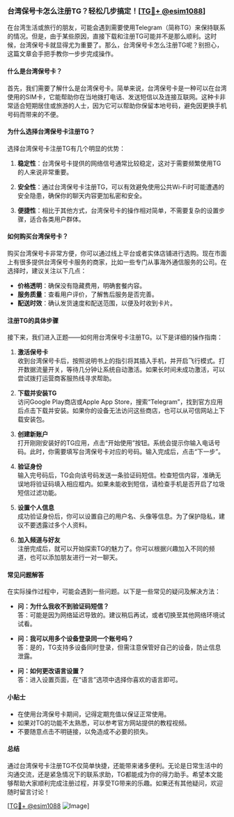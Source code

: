 ### 台湾保号卡怎么注册TG？轻松几步搞定！[[TG💪+ @esim1088](https://t.me/s/esim1088)]

在台湾生活或旅行的朋友，可能会遇到需要使用Telegram（简称TG）来保持联系的情况。但是，由于某些原因，直接下载和注册TG可能并不是那么顺利。这时候，台湾保号卡就显得尤为重要了。那么，台湾保号卡怎么注册TG呢？别担心，这篇文章会手把手教你一步步完成操作。

#### 什么是台湾保号卡？

首先，我们需要了解什么是台湾保号卡。简单来说，台湾保号卡是一种可以在台湾使用的SIM卡，它能帮助你在当地拨打电话、发送短信以及连接互联网。这种卡非常适合短期居住或旅游的人士，因为它可以帮助你保留本地号码，避免因更换手机号码而带来的不便。

#### 为什么选择台湾保号卡注册TG？

选择台湾保号卡注册TG有几个明显的优势：

1. **稳定性**：台湾保号卡提供的网络信号通常比较稳定，这对于需要频繁使用TG的人来说非常重要。
   
2. **安全性**：通过台湾保号卡注册TG，可以有效避免使用公共Wi-Fi时可能遭遇的安全隐患，确保你的聊天内容更加私密和安全。

3. **便捷性**：相比于其他方式，台湾保号卡的操作相对简单，不需要复杂的设置步骤，适合各类用户群体。

#### 如何购买台湾保号卡？

购买台湾保号卡非常方便，你可以通过线上平台或者实体店铺进行选购。现在市面上有很多提供台湾保号卡服务的商家，比如一些专门从事海外通信服务的公司。在选择时，建议关注以下几点：

- **价格透明**：确保没有隐藏费用，明确套餐内容。
- **服务质量**：查看用户评价，了解售后服务是否完善。
- **配送时效**：确认发货速度和配送范围，以便及时收到卡片。

#### 注册TG的具体步骤

接下来，我们进入正题——如何用台湾保号卡注册TG。以下是详细的操作指南：

1. **激活保号卡**  
   收到台湾保号卡后，按照说明书上的指引将其插入手机，并开启飞行模式。打开数据流量开关，等待几分钟让系统自动激活。如果长时间未成功激活，可以尝试拨打运营商客服热线寻求帮助。

2. **下载并安装TG**  
   访问Google Play商店或Apple App Store，搜索“Telegram”，找到官方应用后点击下载并安装。如果你的设备无法访问这些商店，也可以从可信网站上下载安装包。

3. **创建新账户**  
   打开刚刚安装好的TG应用，点击“开始使用”按钮。系统会提示你输入电话号码。此时，你需要填写台湾保号卡对应的号码。输入完成后，点击“下一步”。

4. **验证身份**  
   输入完号码后，TG会向该号码发送一条验证码短信。检查短信内容，准确无误地将验证码填入相应框内。如果未能收到短信，请检查手机是否开启了垃圾短信过滤功能。

5. **设置个人信息**  
   成功验证身份后，你可以设置自己的用户名、头像等信息。为了保护隐私，建议不要透露过多个人资料。

6. **加入频道与好友**  
   注册完成后，就可以开始探索TG的魅力了。你可以根据兴趣加入不同的频道，也可以添加朋友进行一对一聊天。

#### 常见问题解答

在实际操作过程中，可能会遇到一些问题。以下是一些常见的疑问及解决方法：

- **问：为什么我收不到验证码短信？**  
  答：可能是因为网络延迟导致的。建议稍后再试，或者切换至其他网络环境试试看。

- **问：我可以用多个设备登录同一个账号吗？**  
  答：是的，TG支持多设备同时登录，但需注意保管好自己的设备，防止信息泄露。

- **问：如何更改语言设置？**  
  答：进入设置页面，在“语言”选项中选择你喜欢的语言即可。

#### 小贴士

- 在使用台湾保号卡期间，记得定期充值以保证正常使用。
- 如果对TG的功能不太熟悉，可以参考官方网站提供的教程视频。
- 不要随意点击不明链接，以免造成不必要的损失。

#### 总结

通过台湾保号卡注册TG不仅简单快捷，还能带来诸多便利。无论是日常生活中的沟通交流，还是紧急情况下的联系求助，TG都能成为你的得力助手。希望本文能够帮助大家顺利完成注册过程，并享受TG带来的乐趣。如果还有其他疑问，欢迎随时留言讨论！

[[TG💪+ @esim1088](https://t.me/s/esim1088) ![Image](https://i.postimg.cc/4NQfJmqS/Snipaste-2025-05-13-00-14-12.png)]